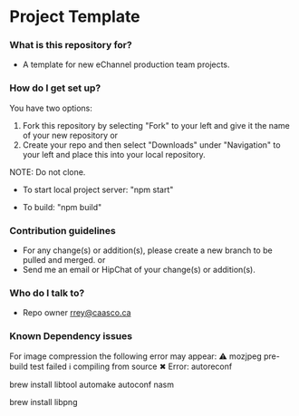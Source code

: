 # Project Template #

### What is this repository for? ###

* A template for new eChannel production team projects.

### How do I get set up? ###

You have two options:

1. Fork this repository by selecting "Fork" to your left and give it the name of your new repository or
2. Create your repo and then select "Downloads" under "Navigation" to your left and place this into your local repository.

NOTE: Do not clone.


* To start local project server: "npm start"

* To build: "npm build"


### Contribution guidelines ###

* For any change(s) or addition(s), please create a new branch to be pulled and merged. or
* Send me an email or HipChat of your change(s) or addition(s).

### Who do I talk to? ###

* Repo owner [rrey@caasco.ca](mailto:rrey@caasco.ca)



### Known Dependency issues ###

For image compression the following error may appear:
⚠ mozjpeg pre-build test failed
ℹ compiling from source
✖ Error: autoreconf

brew install libtool automake autoconf nasm

brew install libpng